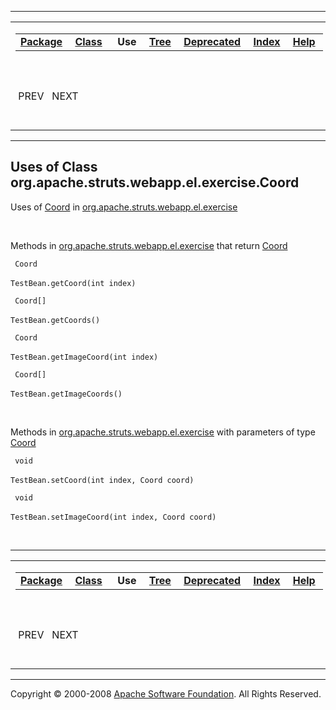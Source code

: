------------------------------------------------------------------------

<span id="navbar_top"></span> [](#skip-navbar_top "Skip navigation links")

<table>
<colgroup>
<col width="50%" />
<col width="50%" />
</colgroup>
<tbody>
<tr class="odd">
<td align="left"><span id="navbar_top_firstrow"></span>
<table>
<tbody>
<tr class="odd">
<td align="left"><a href="../../../../../../../org/apache/struts/webapp/el/exercise/package-summary.html.md"><strong>Package</strong></a> </td>
<td align="left"><a href="../../../../../../../org/apache/struts/webapp/el/exercise/Coord.html.md" title="class in org.apache.struts.webapp.el.exercise"><strong>Class</strong></a> </td>
<td align="left"> <strong>Use</strong> </td>
<td align="left"><a href="../package-tree.html.md"><strong>Tree</strong></a> </td>
<td align="left"><a href="../../../../../../../deprecated-list.html.md"><strong>Deprecated</strong></a> </td>
<td align="left"><a href="../../../../../../../index-all.html.md"><strong>Index</strong></a> </td>
<td align="left"><a href="../../../../../../../help-doc.html.md"><strong>Help</strong></a> </td>
</tr>
</tbody>
</table></td>
<td align="left"></td>
</tr>
<tr class="even">
<td align="left"> PREV   NEXT</td>
<td align="left"><a href="../../../../../../../index.html.md?org/apache/struts/webapp/el/exercise//class-useCoord.html"><strong>FRAMES</strong></a>    <a href="Coord.html"><strong>NO FRAMES</strong></a>    
<a href="../../../../../../../allclasses-noframe.html.md"><strong>All Classes</strong></a></td>
</tr>
</tbody>
</table>

<span id="skip-navbar_top"></span>

------------------------------------------------------------------------

**Uses of Class
 org.apache.struts.webapp.el.exercise.Coord**
---------------------------------------------

<span id="org.apache.struts.webapp.el.exercise"></span>

Uses of [Coord](../../../../../../../org/apache/struts/webapp/el/exercise/Coord.html.md "class in org.apache.struts.webapp.el.exercise") in [org.apache.struts.webapp.el.exercise](../../../../../../../org/apache/struts/webapp/el/exercise/package-summary.html)

 

Methods in [org.apache.struts.webapp.el.exercise](../../../../../../../org/apache/struts/webapp/el/exercise/package-summary.html.md) that return [Coord](../../../../../../../org/apache/struts/webapp/el/exercise/Coord.html "class in org.apache.struts.webapp.el.exercise")

` Coord`

`TestBean.getCoord(int index)`
            

` Coord[]`

`TestBean.getCoords()`
            

` Coord`

`TestBean.getImageCoord(int index)`
            

` Coord[]`

`TestBean.getImageCoords()`
            

 

Methods in [org.apache.struts.webapp.el.exercise](../../../../../../../org/apache/struts/webapp/el/exercise/package-summary.html.md) with parameters of type [Coord](../../../../../../../org/apache/struts/webapp/el/exercise/Coord.html "class in org.apache.struts.webapp.el.exercise")

` void`

`TestBean.setCoord(int index, Coord coord)`
            

` void`

`TestBean.setImageCoord(int index, Coord coord)`
            

 

------------------------------------------------------------------------

<span id="navbar_bottom"></span> [](#skip-navbar_bottom "Skip navigation links")

<table>
<colgroup>
<col width="50%" />
<col width="50%" />
</colgroup>
<tbody>
<tr class="odd">
<td align="left"><span id="navbar_bottom_firstrow"></span>
<table>
<tbody>
<tr class="odd">
<td align="left"><a href="../../../../../../../org/apache/struts/webapp/el/exercise/package-summary.html.md"><strong>Package</strong></a> </td>
<td align="left"><a href="../../../../../../../org/apache/struts/webapp/el/exercise/Coord.html.md" title="class in org.apache.struts.webapp.el.exercise"><strong>Class</strong></a> </td>
<td align="left"> <strong>Use</strong> </td>
<td align="left"><a href="../package-tree.html.md"><strong>Tree</strong></a> </td>
<td align="left"><a href="../../../../../../../deprecated-list.html.md"><strong>Deprecated</strong></a> </td>
<td align="left"><a href="../../../../../../../index-all.html.md"><strong>Index</strong></a> </td>
<td align="left"><a href="../../../../../../../help-doc.html.md"><strong>Help</strong></a> </td>
</tr>
</tbody>
</table></td>
<td align="left"></td>
</tr>
<tr class="even">
<td align="left"> PREV   NEXT</td>
<td align="left"><a href="../../../../../../../index.html.md?org/apache/struts/webapp/el/exercise//class-useCoord.html"><strong>FRAMES</strong></a>    <a href="Coord.html"><strong>NO FRAMES</strong></a>    
<a href="../../../../../../../allclasses-noframe.html.md"><strong>All Classes</strong></a></td>
</tr>
</tbody>
</table>

<span id="skip-navbar_bottom"></span>

------------------------------------------------------------------------

Copyright © 2000-2008 [Apache Software Foundation](http://www.apache.org/). All Rights Reserved.
